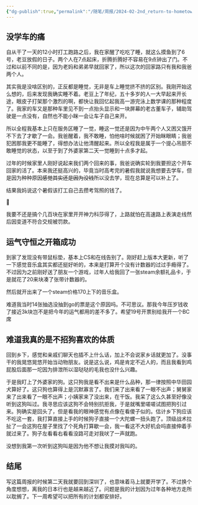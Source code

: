 ```yaml
---
{"dg-publish":true,"permalink":"/随笔/周报/2024-02-2nd_return-to-hometown-4-years-later/","title":"码凌书片·七·重回老家","tags":["周报"],"created":"2024-02-11 12:00"}
---
```



## 没学车的痛

自从干了一天的12小时打工跑路之后，我在家醒了吃吃了睡，就这么摸鱼到了6号，老豆放假的日子。两个人在7点起床，折腾折腾好不容易在9点钟出了门。不过和以前不同的是，因为老妈和弟弟早就回家了，所以这次的回家路只有我和我爸两个人。

其实我是没啥区别的，正反都是睡觉，无非是车上睡觉挤不挤的区别。我刚开始这么想的，后来发现我确实睡不着。老豆上了年纪，五十多岁的人一大早起来开长途，眼皮子打架那个激烈的啊，都快让我回忆起我高一游完泳上数学课的那种程度了。我家的车又是那种车里见不到一点抬头显示和一块屏幕的老古董车子，辅助驾驶是一点没有，自然也不能小眯一会让车子自己来开。

所以全程我基本上只在服务区睡了一觉，睡这一觉还是因为中午两个人又困又饿开不下去了才歇了一会。我爸醒着，我不敢睡，怕他啥时候就困了开始眯眼睛；我爸犯困那我更不能睡了，得想办法让他清醒起来。所以全程我是属于一个提心吊胆不敢睡觉的状态，以至于到了外婆家第二天一觉睡到十点多才起。

过年的时候家里人刚好说起来我们两个回来的事，我爸说确实轮到我要担这个开车回家的活了。本来我还挺高兴的，毕竟当时高考完的暑假我就说我想要去学车，但是因为种种原因~~感觉其实还是因为没钱~~所以没去学，现在总算是可以补上了。

结果我妈说这个暑假该打工自己去攒考驾照的钱了。

🫡

我要不还是搞个几百块在家里开开神力科莎得了，上路就怕在高速路上表演走线然后因变道不符合交规被罚款。

## 运气守恒之开箱成功

到家了发现没有带鼠标垫，基本上CS和在线告别了。刚好赶上版本大更新，听了一下感觉音乐盒其实都还挺好听的，本来是打算开个没有计数器的过过手瘾得了。不过因为之前刚好送了朋友一个游戏，过年人给我回了一张steam余额礼品卡，于是就花了20来块凑了张带计数器的。

然后就开出来了一个steam价格170上下的音乐盒。

难道我当时14张抽选没抽到go的票是这个原因吗。不可思议。那我今年压岁钱收了接近3k块岂不是把今年的运气都用的差不多了。希望19号开票别给我开一个BC席

## 难道我真的是不招狗喜欢的体质

回到乡下，感觉和亲戚们聊天也插不上什么话，加上不会说家乡话就更加了。没事干的我晃悠晃悠开始当动物朋友。说是这么说，鸡是肯定不近人的，而且我看到鸡屁股后面那一坨因为排泄所以湿哒哒的毛我也没什么兴趣。

于是我盯上了外婆家的狗。这只狗我是看不出来是什么品种，那一律按照中华田园犬算好了。这只狗也算得上是沉默寡言了。我们来了出来看了一眼不出声；舅舅家来了出来看了一眼不出声；小姨家来了没出来，在干饭。我呆了这么久甚至好像没听到这狗叫过。我寻思应该这狗不会特别抗拒我，于是就嘴里嗟嗟试图把狗引过来。狗确实是回头了，但是看我的眼神感觉有点像在看傻子似的。估计乡下狗应该不吃这一套，我打算直接上手的时候狗子直接一个大陀螺一扭头跑了。顶级战术拉扯了一会这狗在屋子里找了个死角打算歇一会，我一看这不大好机会吗直接伸着手就过来了。狗子左看看右看看没路可走对我吠了一声就跑。

没想到我第一次听到这狗叫是因为他不想让我摸对我叫的。

## 结尾

写这篇周报的时候第二天我就要回到深圳了，也意味着马上就要开学了。不过换个角度想想，离我的日本行也是越来越近了。问题是我的计划因为过年各种地方走所以耽搁了。下一周希望可以把所有的计划都安排好。

